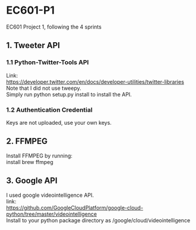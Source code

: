 # EC601-P1
EC601 Project 1, following the 4 sprints
## 1. Tweeter API
### 1.1 Python-Twitter-Tools API
Link:<br/>
https://developer.twitter.com/en/docs/developer-utilities/twitter-libraries<br/>
Note that I did not use tweepy. <br/>
Simply run python setup.py install to install the API. <br/>
### 1.2 Authentication Credential
Keys are not uploaded, use your own keys. <br/>
## 2. FFMPEG
Install FFMPEG by running: <br/>
install brew ffmpeg <br/>
## 3. Google API
I used google videointelligence API. <br/>
link:<br/>
https://github.com/GoogleCloudPlatform/google-cloud-python/tree/master/videointelligence<br/>
Install to your python package directory as /google/cloud/videointelligence
